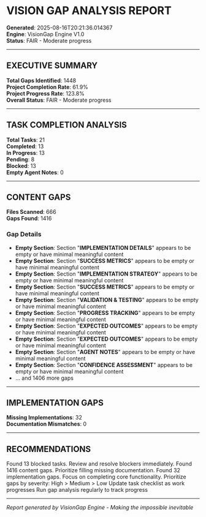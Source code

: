 # VISION GAP ANALYSIS REPORT

**Generated**: 2025-08-16T20:21:36.014367  
**Engine**: VisionGap Engine V1.0  
**Status**: FAIR - Moderate progress  

---

## EXECUTIVE SUMMARY

**Total Gaps Identified**: 1448  
**Project Completion Rate**: 61.9%  
**Project Progress Rate**: 123.8%  
**Overall Status**: FAIR - Moderate progress  

---

## TASK COMPLETION ANALYSIS

**Total Tasks**: 21  
**Completed**: 13  
**In Progress**: 13  
**Pending**: 8  
**Blocked**: 13  
**Empty Agent Notes**: 0  

---

## CONTENT GAPS

**Files Scanned**: 666  
**Gaps Found**: 1416  

### Gap Details
- **Empty Section**: Section "**IMPLEMENTATION DETAILS**" appears to be empty or have minimal meaningful content
- **Empty Section**: Section "**SUCCESS METRICS**" appears to be empty or have minimal meaningful content
- **Empty Section**: Section "**IMPLEMENTATION STRATEGY**" appears to be empty or have minimal meaningful content
- **Empty Section**: Section "**SUCCESS METRICS**" appears to be empty or have minimal meaningful content
- **Empty Section**: Section "**VALIDATION & TESTING**" appears to be empty or have minimal meaningful content
- **Empty Section**: Section "**PROGRESS TRACKING**" appears to be empty or have minimal meaningful content
- **Empty Section**: Section "**EXPECTED OUTCOMES**" appears to be empty or have minimal meaningful content
- **Empty Section**: Section "**EXPECTED OUTCOMES**" appears to be empty or have minimal meaningful content
- **Empty Section**: Section "**AGENT NOTES**" appears to be empty or have minimal meaningful content
- **Empty Section**: Section "**CONFIDENCE ASSESSMENT**" appears to be empty or have minimal meaningful content
- ... and 1406 more gaps

---
## IMPLEMENTATION GAPS

**Missing Implementations**: 32  
**Documentation Mismatches**: 0  

---
## RECOMMENDATIONS

 Found 13 blocked tasks. Review and resolve blockers immediately.
 Found 1416 content gaps. Prioritize filling missing documentation.
 Found 32 implementation gaps. Focus on completing core functionality.
 Prioritize gaps by severity: High > Medium > Low
 Update task checklist as work progresses
 Run gap analysis regularly to track progress

---
*Report generated by VisionGap Engine - Making the impossible inevitable*